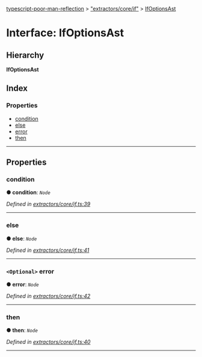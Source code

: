 [typescript-poor-man-reflection](../README.md) > ["extractors/core/if"](../modules/_extractors_core_if_.md) > [IfOptionsAst](../interfaces/_extractors_core_if_.ifoptionsast.md)

# Interface: IfOptionsAst

## Hierarchy

**IfOptionsAst**

## Index

### Properties

* [condition](_extractors_core_if_.ifoptionsast.md#condition)
* [else](_extractors_core_if_.ifoptionsast.md#else)
* [error](_extractors_core_if_.ifoptionsast.md#error)
* [then](_extractors_core_if_.ifoptionsast.md#then)

---

## Properties

<a id="condition"></a>

###  condition

**● condition**: *`Node`*

*Defined in [extractors/core/if.ts:39](https://github.com/cancerberoSgx/typescript-poor-man-reflection/blob/34423be/src/extractors/core/if.ts#L39)*

___
<a id="else"></a>

###  else

**● else**: *`Node`*

*Defined in [extractors/core/if.ts:41](https://github.com/cancerberoSgx/typescript-poor-man-reflection/blob/34423be/src/extractors/core/if.ts#L41)*

___
<a id="error"></a>

### `<Optional>` error

**● error**: *`Node`*

*Defined in [extractors/core/if.ts:42](https://github.com/cancerberoSgx/typescript-poor-man-reflection/blob/34423be/src/extractors/core/if.ts#L42)*

___
<a id="then"></a>

###  then

**● then**: *`Node`*

*Defined in [extractors/core/if.ts:40](https://github.com/cancerberoSgx/typescript-poor-man-reflection/blob/34423be/src/extractors/core/if.ts#L40)*

___

